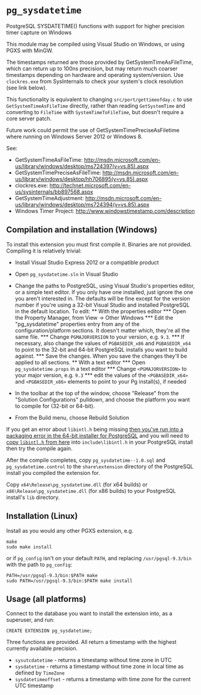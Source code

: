 `pg_sysdatetime`
==============

PostgreSQL SYSDATETIME() functions with support for higher precision timer
capture on Windows

This module may be compiled using Visual Studio on Windows, or using PGXS with
MinGW.

The timestamps returned are those provided by GetSystemTimeAsFileTime, which
can return up to 100ns precision, but may return much coarser timestamps
depending on hardware and operating system/version. Use `clockres.exe` from
SysInternals to check your system's clock resolution (see link below).

This functionality is equivalent to changing `src/port/gettimeofday.c` to use
`GetSystemTimeAsFileTime` directly, rather than reading `GetSystemTime` and
converting to `FileTime` with `SystemTimeToFileTime`, but doesn't require a
core server patch.

Future work could permit the use of GetSystemTimePreciseAsFiletime where 
running on Windows Server 2012 or Windows 8.

See:

* GetSystemTimeAsFileTime: http://msdn.microsoft.com/en-us/library/windows/desktop/ms724397(v=vs.85).aspx
* GetSystemTimePreciseAsFileTime: http://msdn.microsoft.com/en-us/library/windows/desktop/hh706895(v=vs.85).aspx
* clockres.exe: http://technet.microsoft.com/en-us/sysinternals/bb897568.aspx
* GetSystemTimeAdjustment: http://msdn.microsoft.com/en-us/library/windows/desktop/ms724394(v=vs.85).aspx
* Windows Timer Project: http://www.windowstimestamp.com/description

Compilation and installation (Windows)
---

To install this extension you must first compile it. Binaries are not provided.
Compiling it is relatively trivial:

* Install Visual Studio Express 2012 or a compatible product

* Open `pg_sysdatetime.sln` in Visual Studio

* Change the paths to PostgreSQL, using Visual Studio's properties editor, or a simple text editor. If you only have one installed, just ignore the one you aren't interested in. The defaults will be fine except for the version number if you're using a 32-bit Visual Studio and installed PostgreSQL in the default location. To edit:
** With the properties editor
*** Open the Property Manager, from View -> Other Windows
*** Edit the "pg_sysdatetime" properties entry from any of the configuration/platform sections. It doesn't matter which, they're all the same file.
*** Change `PGMAJORVERSION` to your version, e.g. `9.3`.
*** If necessary, also change the values of `PGBASEDIR_x86` and `PGBASEDIR_x64` to point to the 32-bit and 64-bit PostgreSQL installs you want to build against.
*** Save the changes. When you save the changes they'll be applied to all sections.
** With a text editor
*** Open `pg_sysdatetime.props` in a text editor
*** Change `<PGMAJORVERSION>` to your major version, e.g. `9.3`
*** edit the values of the `<PGBASEDIR_x64>` and `<PGBASEDIR_x86>` elements to point to your Pg install(s), if needed

* In the toolbar at the top of the window, choose "Release" from the "Solution Configurations" pulldown, and choose the platform you want to compile for (32-bit or 64-bit).

* From the Build menu, choose Rebuild Solution

If you get an error about `libintl.h` being missing [then you've run into a packaging error in the 64-bit installer for PostgreSQL](http://blog.2ndquadrant.com/compiling-postgresql-extensions-visual-studio-windows/) and you will need to [copy `libintl.h` from here](https://gist.githubusercontent.com/ringerc/d57978ca0d3a3a13b5d7/raw/b7a695dcb451d2ac1dc4eecfbfa3198b8f29dff3/gistfile1.txt) into `include\libintl.h` in your PostgreSQL install then try the compile again.

After the compile completes, copy `pg_sysdatetime--1.0.sql` and
`pg_sysdatetime.control` to the `share\extension` directory of the PostgreSQL
install you compiled the extension for.

Copy `x64\Release\pg_sysdatetime.dll` (for x64 builds) or
`x86\Release\pg_sysdatetime.dll` (for x86 builds) to your PostgreSQL install's
`lib` directory.

Installation (Linux)
---

Install as you would any other PGXS extension, e.g.

    make
    sudo make install

or if `pg_config` isn't on your default `PATH`, and replacing `/usr/pgsql-9.3/bin` with the path to `pg_config`:

    PATH=/usr/pgsql-9.3/bin:$PATH make
    sudo PATH=/usr/pgsql-9.3/bin:$PATH make install

Usage (all platforms)
---

Connect to the database you want to install the extension into, as a
superuser, and run:

    CREATE EXTENSION pg_sysdatetime;

Three functions are provided. All return a timestamp with the highest currently available precision.

* `sysutcdatetime` - returns a timestamp without time zone in UTC
* `sysdatetime` - returns a timestamp without time zone in local time as defined by `TimeZone`
* `sysdatetimeoffset` - returns a timestamp with time zone for the current UTC timestamp
